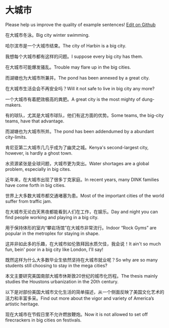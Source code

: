 # 大城市

Please help us improve the quality of example sentences! [Edit on Github](https://github.com/jiyushe/jiyu-example-sentence-source/blob/main/chinese/daichengshi.md)

<p><span class="chinese">在大城市冬泳。</span><span class="english">Big city winter swimming.</span></p>

<p><span class="chinese">哈尔滨市是一个大城市结束。</span><span class="english">The city of Harbin is a big city.</span></p>

<p><span class="chinese">我想每个大城市都有这样的问题。</span><span class="english">I suppose every big city has them.</span></p>

<p><span class="chinese">在大城市可能爆发骚乱。</span><span class="english">Trouble may flare up in the big cities.</span></p>

<p><span class="chinese">而湖塘也为大城市所兼并。</span><span class="english">The pond has been annexed by a great city.</span></p>

<p><span class="chinese">在大城市生活会会不再安全吗？</span><span class="english">Will it not safe to live in big city any more?</span></p>

<p><span class="chinese">一个大城市有着肥效极高的粪肥。</span><span class="english">A great city is the most mighty of dung-makers.</span></p>

<p><span class="chinese">有的球队，尤其是大城市球队，他们有这方面的优势。</span><span class="english">Some teams, the big-city teams, have that advantage.</span></p>

<p><span class="chinese">而湖塘也为大城市所并。</span><span class="english">The pond has been addendumed by a abundant city-limits.</span></p>

<p><span class="chinese">肯尼亚第二大城市几几乎成为了幽灵之城。</span><span class="english">Kenya's second-largest city, however, is hardly a ghost town.</span></p>

<p><span class="chinese">水资源紧张是全球问题，大城市更为突出。</span><span class="english">Water shortages are a global problem, especially in big cites.</span></p>

<p><span class="chinese">近年来，在大城市出现了很多丁克家庭。</span><span class="english">In recent years, many DINK families have come forth in big cities.</span></p>

<p><span class="chinese">世界上大多数大城市都交通堵塞为患。</span><span class="english">Most of the important cities of the world suffer from traffic jam.</span></p>

<p><span class="chinese">在大城市无论白天黑夜都能看到人们在工作，在娱乐。</span><span class="english">Day and night you can find people working and playing in a big city.</span></p>

<p><span class="chinese">用于保持体形的室内“攀岩场馆”在大城市非常流行。</span><span class="english">Indoor “Rock Gyms” are popular in the metroplex for staying in shape.</span></p>

<p><span class="chinese">这并非如此多的乐趣，在大城市如伦敦拜因水质欠佳，我会说！</span><span class="english">It ain't so much fun, bein' poor in a big city like London, I'll say!</span></p>

<p><span class="chinese">既然这样为什么大多数毕业生依然坚持在大城市就业呢？</span><span class="english">So why are so many students still choosing to stay in the mega cities?</span></p>

<p><span class="chinese">本文主要研究美国南部大城市休斯敦20世纪的城市化历程。</span><span class="english">The thesis mainly studies the Houstons urbanization in the 20th century.</span></p>

<p><span class="chinese">以下是对部份美国大城市文化生活的简单描述，从一个侧面反映了美国文化艺术的活力和丰富多采。</span><span class="english">Find out more about the vigor and variety of America’s artistic heritage.</span></p>

<p><span class="chinese">现在大城市在节假日里不允许燃放鞭炮。</span><span class="english">Now it is not allowed to set off firecrackers in big cities on festivals.</span></p>

